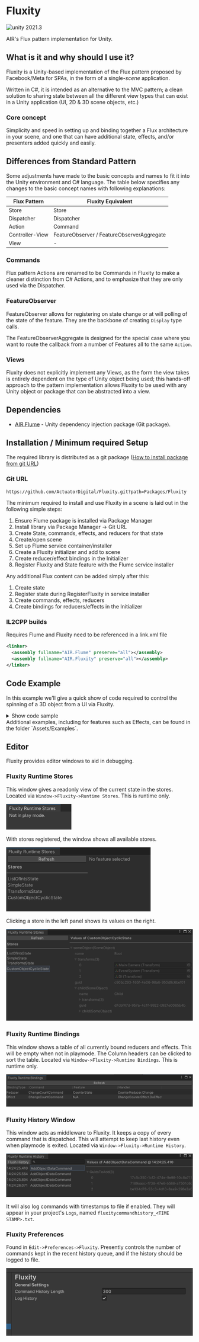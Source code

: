 # Fluxity

<img src="https://img.shields.io/badge/unity-2021.3-green.svg?style=flat-square" alt="unity 2021.3">

AIR's Flux pattern implementation for Unity.

## What is it and why should I use it?

Fluxity is a Unity-based implementation of the Flux pattern proposed by Facebook/Meta for SPAs, in the form of
a single-*scene* application.

Written in C#, it is intended as an alternative to the MVC pattern; a clean solution to sharing state between
all the different view types that can exist in a Unity application (UI, 2D & 3D scene objects, etc.)

### Core concept

Simplicity and speed in setting up and binding together a Flux architecture in your scene, and one that can have additional state, effects, and/or presenters added quickly and easily.

## Differences from Standard Pattern

Some adjustments have made to the basic concepts and names to fit it into the Unity environment and C# language.
The table below specifies any changes to the basic concept names with following explanations:

| Flux Pattern      | Fluxity Equivalent    |
| -----------       | -----------           |
| Store             | Store                 |
| Dispatcher        | Dispatcher            |
| Action            | Command               |
| Controller-View   | FeatureObserver / FeatureObserverAggregate |
| View              | -                     |

### Commands

Flux pattern Actions are renamed to be Commands in Fluxity to make a cleaner distinction from C# Actions, and to emphasize
that they are only used via the Dispatcher.

### FeatureObserver

FeatureObserver allows for registering on state change or at will polling of the state of the feature. They are the backbone of creating `Display` type calls.

The FeatureObserverAggregate is designed for the special case where you want to route the callback from a number of Features all to the same `Action`.

### Views

Fluxity does not explicitly implement any Views, as the form the view takes is entirely dependent on the type of Unity
object being used; this hands-off approach to the pattern implementation allows Fluxity to be used with any Unity object or package that can be abstracted into a view.

## Dependencies

- [AIR.Flume](https://github.com/AnImaginedReality/Flume) - Unity dependency injection package (Git package).

## Installation / Minimum required Setup

The required library is distributed as a git package ([How to install package from git URL](https://docs.unity3d.com/Manual/upm-ui-giturl.html))

### Git URL

```
https://github.com/ActuatorDigital/Fluxity.git?path=Packages/Fluxity
```

The minimum required to install and use Fluxity in a scene is laid out in the following simple steps:

1. Ensure Flume package is installed via Package Manager
2. Install library via Package Manager -> Git URL
3. Create State, commands, effects, and reducers for that state
4. Create/open scene
5. Set up Flume service container/installer
6. Create a Fluxity initializer and add to scene
7. Create reducer/effect bindings in the Initializer
8. Register Fluxity and State feature with the Flume service installer

Any additional Flux content can be added simply after this:

1. Create state
2. Register state during RegisterFluxity in service installer
3. Create commands, effects, reducers
4. Create bindings for reducers/effects in the Initializer

### IL2CPP builds

Requires Flume and Fluxity need to be referenced in a link.xml file

```xml
<linker>
  <assembly fullname="AIR.Flume" preserve="all"></assembly>
  <assembly fullname="AIR.Fluxity" preserve="all"></assembly>
</linker>
```

## Code Example

In this example we'll give a quick show of code required to control the spinning of a 3D object from a UI via Fluxity.

<details>
<summary>Show code sample</summary>

### State used

```cs
public struct SpinState
{
    public bool DoSpin;
    public float DegreesPerSecond;
}
```

### Commands used

```cs
public class StartSpinCommand : ICommand
{
    public float DegreesPerSecond { get; set; }
}

public class StopSpinCommand : ICommand
{
}
```

### Reducers used

```cs
public static class SpinStateReducers
{
    public static SpinState StartSpin(SpinState state, StartSpinCommand command)
    {
        return new SpinState {
            DegreesPerSecond = command.DegreesPerSecond,
            DoSpin = true,
        };
    }

    public static SpinState StopSpin(SpinState state, StopSpinCommand command)
    {
        return new SpinState { DoSpin = false };
    }
}
```

### Fluxity Initializer

```cs
[DefaultExecutionOrder(1)]
public class SpinExampleInitializer : FluxityInitializer
{
    public static void Setup(FluxityFlumeRegisterContext context)
    {
        context
            .Feature(SpinState.Create())
                .Reducer.Reducer<StartSpinCommand>(SpinStateReducers.StartSpin)
                .Reducer.Reducer<StopSpinCommand>(SpinStateReducers.StopSpin)
            ;
    }

    protected override void CreateEffect()
    {
    }

    protected override void PostInitialize(IDispatcher dispatcher)
    {
        // Initial state that object starts out spinning.
        var command = new StartSpinCommand { DegreesPerSecond = 90f };
        dispatcher.Dispatch(command);
    }
}
```

### Flume Service Installer

```cs
[DefaultExecutionOrder(-1)]
public class SpinExampleServiceInstaller : ServiceInstaller
{
    protected override void InstallServices(FlumeServiceContainer container)
    {
        container
            .RegisterFluxity(SpinExampleInitializer.Setup)
            ;
    }
}
```

### Spinning Object Presenter

```cs
public class SpinningObjectPresenter : MonoBehaviour
{
    [SerializeField] private SpinnerView uSpinnerView;

    private FeatureObserver<SpinState> _spinStateBinding;

    public override void CreateBindings()
    {
        _spinStateBinding = Bind<SpinState>();
    }

    public override void Display()
    {
        var currentState = _spinStateBinding.State;
        uSpinnerView.SetSpinRate(currentState.DegreesPerSecond);
        if (currentState.DoSpin)
            uSpinnerView.StartSpin();
        else
            uSpinnerView.StopSpin();
    }
}
```

### Spinning Object View

```cs
public class SpinnerView : MonoBehaviour
{
    private bool _isSpinning = false;
    private float _degreesPerSecond = 0;

    public void Update()
    {
        if (!_isSpinning)
            return;
        
        var rotationDelta = _degreesPerSecond * Time.deltaTime;
        transform.Rotate(0, rotationDelta, 0);
    }

    public void SetSpinRate(float degreesPerSecond) => _degreesPerSecond = degreesPerSecond;

    public void StartSpin() => _isSpinning = true;

    public void StopSpin() => _isSpinning = false;
}
```

### Button Views

```cs
public class StartSpinButtonView : MonoBehaviour
{
    [SerializeField] private Text uButtonText;
    [SerializeField] private Button uButton;
    [SerializeField] private float uDegreesPerSecond = 45f;

    private DispatcherHandle _dispatcherHandle;

    public void Start()
    {
        _dispatcherHandle = new DispatcherHandle();
        uButtonText.text = "Start";
        uButton.onClick.AddListener(OnClick);
    }

    public void OnDestroy() => uButton.onClick.RemoveListener(OnClick);

    private void OnClick()
    {
        var command = new StartSpinCommand { DegreesPerSecond = uDegreesPerSecond };
        _dispatcherHandle.Dispatch(command);
    }
}

public class StopSpinButtonView : MonoBehaviour
{
    [SerializeField] private Text uButtonText;
    [SerializeField] private Button uButton;

    private DispatcherHandle _dispatcherHandle;

    public void Start()
    {
        _dispatcherHandle = new DispatcherHandle();
        uButtonText.text = "Stop";
        uButton.onClick.AddListener(OnClick);
    }

    public void OnDestroy() => uButton.onClick.RemoveListener(OnClick);

    private void OnClick()
    {
        _dispatcherHandle.Dispatch(new StopSpinCommand());
    }
}
```

</details>
Additional examples, including for features such as Effects, can be found in the folder `Assets/Examples`.

## Editor

Fluxity provides editor windows to aid in debugging.

### Fluxity Runtime Stores

This window gives a readonly view of the current state in the stores. Located via `Window->Fluxity->Runtime Stores`.
This is runtime only.

![No Stores can be shown when not playing](img/Stores-Not-Runtime.png?raw=true "No Stores can be shown when not playing.")

With stores registered, the window shows all available stores.

![When playing all registered shows show in left panel](img/Stores-Many-Avail.png?raw=true "When playing all registered shows show in left panel.")

Clicking a store in the left panel shows its values on the right.

![With a Feature selected we see a readonly view of its value(s)](img/Feature-Complex-Recursive.png?raw=true "With a Feature selected we see a readonly view of its value(s).")

### Fluxity Runtime Bindings

This window shows a table of all currently bound reducers and effects. This will be empty when not in playmode. The Column headers can be clicked to sort the table. Located via `Window->Fluxity->Runtime Bindings`.
This is runtime only.

!["Reducer and Effect binding, showing during play mode."](img/runtine-bindings-window.png?raw=true "Reducer and Effect binding, showing during play mode.")

### Fluxity History Window

This window acts as middleware to Fluxity. It keeps a copy of every command that is dispatched. This will attempt to keep last history even when playmode is exited. Located via `Window->Fluxity->Runtime History`.

!["Timestamps of each dispatched command, showing during play mode."](img/fluxity_runtime_history.png?raw=true "Timestamps of each dispatched command, showing during play mode.")

It will also log commands with timestamps to file if enabled. They will appear in your project's `Logs`, named `fluxitycommandhistory_<TIME STAMP>.txt`.

### Fluxity Preferences

Found in `Edit->Preferences->Fluxity`. Presently controls the number of commands kept in the recent history queue, and if the history should be logged to file.

!["Fluxity Preferences."](img/fluxity_preferences.png?raw=true "Fluxity Preferences.")
